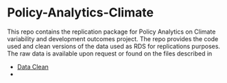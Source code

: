 # Policy-Analytics-Climate
This repo contains the replication package for Policy Analytics on Climate variability and development outcomes project. The repo provides the code used and clean versions of the data used as RDS for replications purposes. The raw data is available upon request or found on the files described in  
- [Data Clean](./Data_raw/)
- 
